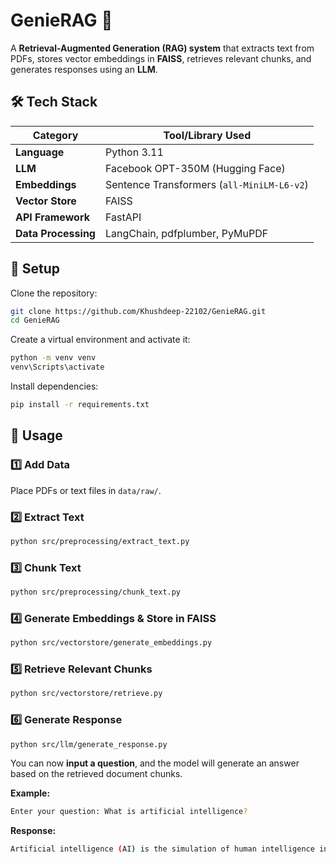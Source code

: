 # GenieRAG 🚀  
A **Retrieval-Augmented Generation (RAG) system** that extracts text from PDFs, stores vector embeddings in **FAISS**, retrieves relevant chunks, and generates responses using an **LLM**.  

## **🛠️ Tech Stack**
| **Category**        | **Tool/Library Used** |
|---------------------|----------------------|
| **Language**       | Python 3.11         |
| **LLM**            | Facebook OPT-350M (Hugging Face) |
| **Embeddings**     | Sentence Transformers (`all-MiniLM-L6-v2`) |
| **Vector Store**   | FAISS      |
| **API Framework**  | FastAPI              |
| **Data Processing** | LangChain, pdfplumber, PyMuPDF |

## 🔹 Setup  
Clone the repository:  
```sh
git clone https://github.com/Khushdeep-22102/GenieRAG.git
cd GenieRAG
```

Create a virtual environment and activate it:  
```sh
python -m venv venv  
venv\Scripts\activate
```

Install dependencies:  
```sh
pip install -r requirements.txt
```

## 🔹 Usage  

### **1️⃣ Add Data**  
Place PDFs or text files in `data/raw/`.

### **2️⃣ Extract Text**  
```sh
python src/preprocessing/extract_text.py
```

### **3️⃣ Chunk Text**  
```sh
python src/preprocessing/chunk_text.py
```

### **4️⃣ Generate Embeddings & Store in FAISS**  
```sh
python src/vectorstore/generate_embeddings.py
```

### **5️⃣ Retrieve Relevant Chunks**  
```sh
python src/vectorstore/retrieve.py
```

### **6️⃣ Generate Response**  
```sh
python src/llm/generate_response.py
```
You can now **input a question**, and the model will generate an answer based on the retrieved document chunks.  

**Example:**  
```sh
Enter your question: What is artificial intelligence?
```
**Response:**  
```sh
Artificial intelligence (AI) is the simulation of human intelligence in machines that are programmed to think and learn like humans. It encompasses various technologies, such as machine learning, natural language processing, and computer vision, to enable machines to perform tasks that typically require human intelligence.
```

